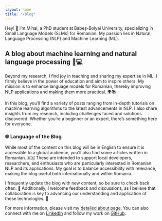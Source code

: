 ```yaml
---
layout: home
title: "/blog"
---
```

Hey! 👋 I’m Mihai, a PhD student at Babeș-Bolyai University, specializing in Small Language Models (SLMs) for Romanian. My passion lies in Natural Language Processing (NLP) and Machine Learning (ML).

## A blog about machine learning and natural language processing 🧠💻

Beyond my research, I find joy in teaching and sharing my expertise in ML. I firmly believe in the power of education and aim to inspire others. My mission is to enhance language models for Romanian, thereby improving NLP applications and making them more practical. 🌍📚

In this blog, you’ll find a variety of posts ranging from in-depth tutorials on machine learning algorithms to the latest advancements in NLP. I also share insights from my research, including challenges faced and solutions discovered. Whether you’re a beginner or an expert, there’s something here for everyone.

### 🌐 Language of the Blog

While most of the content on this blog will be in English to ensure it is accessible to a global audience, you’ll also find some articles written in Romanian. 🇷🇴 These are intended to support local developers, researchers, and enthusiasts who are particularly interested in Romanian NLP and its applications. My goal is to balance accessibility with relevance, making the blog useful both internationally and within Romania.

I frequently update the blog with new content, so be sure to check back often. 🔄 Additionally, I welcome feedback and discussions, as I believe that collaboration is key to advancing our understanding and application of these technologies. 🤝

For more information, please visit my [detailed about page](/about). You can also connect with me on [LinkedIn](https://www.linkedin.com) and follow my work on [GitHub](https://github.com).